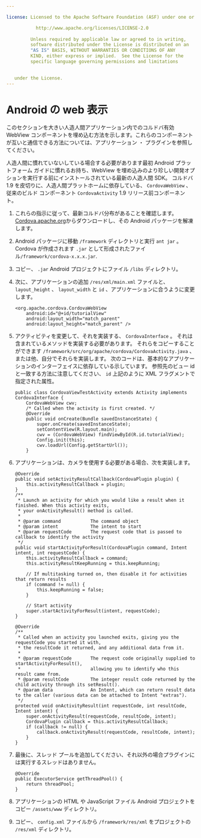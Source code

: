 ```yaml
---

license: Licensed to the Apache Software Foundation (ASF) under one or more contributor license agreements. See the NOTICE file distributed with this work for additional information regarding copyright ownership. The ASF licenses this file to you under the Apache License, Version 2.0 (the "License"); you may not use this file except in compliance with the License. You may obtain a copy of the License at

           http://www.apache.org/licenses/LICENSE-2.0
    
         Unless required by applicable law or agreed to in writing,
         software distributed under the License is distributed on an
         "AS IS" BASIS, WITHOUT WARRANTIES OR CONDITIONS OF ANY
         KIND, either express or implied.  See the License for the
         specific language governing permissions and limitations
    

   under the License.
---
```


# Android の web 表示

このセクションを大きい人造人間アプリケーション内でのコルドバ有効 WebView コンポーネントを埋め込む方法を示します。これらのコンポーネントが互いと通信できる方法については、アプリケーション ・ プラグインを参照してください。

人造人間に慣れていないしている場合する必要があります最初 Android プラットフォーム ガイドに慣れるお持ち、WebView を埋め込みのより珍しい開発オプションを実行する前にインストールされている最新の人造人間 SDK。 コルドバ 1.9 を皮切りに、人造人間プラットホームに依存している、 `CordovaWebView` 、従来のビルド コンポーネント `CordovaActivity` 1.9 リリース前コンポーネント。

1.  これらの指示に従って、最新コルドバ分布があることを確認します。[Cordova.apache.org][1]からダウンロードし、その Android パッケージを解凍します。

2.  Android パッケージに移動 `/framework` ディレクトリと実行 `ant jar` 。Cordova が作成されます `.jar` として形成されたファイル`/framework/cordova-x.x.x.jar`.

3.  コピー、 `.jar` Android プロジェクトにファイル `/libs` ディレクトリ。

4.  次に、アプリケーションの追加 `/res/xml/main.xml` ファイルと、 `layout_height` 、 `layout_width` と `id` 、アプリケーションに合うように変更します。
    
        <org.apache.cordova.CordovaWebView
            android:id="@+id/tutorialView"
            android:layout_width="match_parent"
            android:layout_height="match_parent" />
        

5.  アクティビティを変更して、それを実装する、 `CordovaInterface` 。 それは含まれているメソッドを実装する必要があります。 それらをコピーすることができます `/framework/src/org/apache/cordova/CordovaActivity.java` 、または他、自分でそれらを実装します。 次のコードは、基本的なアプリケーションのインターフェイスに依存している示しています。 参照先のビュー id と一致する方法に注意してください、 `id` 上記のように XML フラグメントで指定された属性。
    
        public class CordovaViewTestActivity extends Activity implements CordovaInterface {
            CordovaWebView cwv;
            /* Called when the activity is first created. */
            @Override
            public void onCreate(Bundle savedInstanceState) {
                super.onCreate(savedInstanceState);
                setContentView(R.layout.main);
                cwv = (CordovaWebView) findViewById(R.id.tutorialView);
                Config.init(this);
                cwv.loadUrl(Config.getStartUrl());
            }
        

6.  アプリケーションは、カメラを使用する必要がある場合、次を実装します。
    
        @Override
        public void setActivityResultCallback(CordovaPlugin plugin) {
            this.activityResultCallback = plugin;
        }
        /**
         * Launch an activity for which you would like a result when it finished. When this activity exits,
         * your onActivityResult() method is called.
         *
         * @param command           The command object
         * @param intent            The intent to start
         * @param requestCode       The request code that is passed to callback to identify the activity
         */
        public void startActivityForResult(CordovaPlugin command, Intent intent, int requestCode) {
            this.activityResultCallback = command;
            this.activityResultKeepRunning = this.keepRunning;
        
            // If multitasking turned on, then disable it for activities that return results
            if (command != null) {
                this.keepRunning = false;
            }
        
            // Start activity
            super.startActivityForResult(intent, requestCode);
        }   
        
        @Override
        /**
         * Called when an activity you launched exits, giving you the requestCode you started it with,
         * the resultCode it returned, and any additional data from it.
         *
         * @param requestCode       The request code originally supplied to startActivityForResult(),
         *                          allowing you to identify who this result came from.
         * @param resultCode        The integer result code returned by the child activity through its setResult().
         * @param data              An Intent, which can return result data to the caller (various data can be attached to Intent "extras").
         */
        protected void onActivityResult(int requestCode, int resultCode, Intent intent) {
            super.onActivityResult(requestCode, resultCode, intent);
            CordovaPlugin callback = this.activityResultCallback;
            if (callback != null) {
                callback.onActivityResult(requestCode, resultCode, intent);
            }
        }
        

7.  最後に、スレッド プールを追加してください、それ以外の場合プラグインには実行するスレッドはありません。
    
        @Override
        public ExecutorService getThreadPool() {
            return threadPool;
        }
        

8.  アプリケーションの HTML や JavaScript ファイル Android プロジェクトをコピー `/assets/www` ディレクトリ。

9.  コピー、 `config.xml` ファイルから `/framework/res/xml` をプロジェクトの `/res/xml` ディレクトリ。

 [1]: http://cordova.apache.org